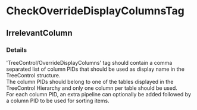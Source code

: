 ﻿---  
uid: Validator_18_11_11  
---

# CheckOverrideDisplayColumnsTag

## IrrelevantColumn

### Details

'TreeControl\/OverrideDisplayColumns' tag should contain a comma separated list of column PIDs that should be used as display name in the TreeControl structure.  
The column PIDs should belong to one of the tables displayed in the TreeControl Hierarchy and only one column per table should be used.  
For each column PID, an extra pipeline can optionally be added followed by a column PID to be used for sorting items.
